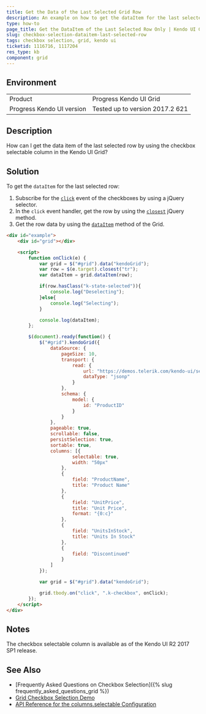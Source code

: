 ```yaml
---
title: Get the Data of the Last Selected Grid Row
description: An example on how to get the dataItem for the last selected row in the Kendo UI Grid by using the jQuery click event.
type: how-to
page_title: Get the DataItem of the Last Selected Row Only | Kendo UI Grid
slug: checkbox-selection-dataitem-last-selected-row
tags: checkbox selection, grid, kendo ui
ticketid: 1116716, 1117204
res_type: kb
component: grid
---
```


## Environment

<table>
 <tr>
  <td>Product</td>
  <td>Progress Kendo UI Grid</td>
 </tr>
 <tr>
  <td>Progress Kendo UI version</td>
  <td>Tested up to version 2017.2 621</td>
 </tr>
</table>

## Description

How can I get the data item of the last selected row by using the checkbox selectable column in the Kendo UI Grid?

## Solution

To get the `dataItem` for the last selected row:

1. Subscribe for the [`click`](https://api.jquery.com/click/) event of the checkboxes by using a jQuery selector.
1. In the `click` event handler, get the row by using the [`closest`](https://api.jquery.com/closest/) jQuery method.
1. Get the row data by using the [`dataItem`](http://docs.telerik.com/kendo-ui/api/javascript/ui/grid#methods-dataItem) method of the Grid.

```html
<div id="example">
    <div id="grid"></div>

    <script>
        function onClick(e) {
            var grid = $("#grid").data("kendoGrid");
            var row = $(e.target).closest("tr");
            var dataItem = grid.dataItem(row);

			if(row.hasClass("k-state-selected")){
				console.log("Deselecting");
			}else{
				console.log("Selecting");
			}

            console.log(dataItem);
        };

        $(document).ready(function() {
            $("#grid").kendoGrid({
                dataSource: {
                    pageSize: 10,
                    transport: {
                        read: {
                            url: "https://demos.telerik.com/kendo-ui/service/Products",
                            dataType: "jsonp"
                        }
                    },
                    schema: {
                        model: {
                            id: "ProductID"
                        }
                    }
                },
                pageable: true,
                scrollable: false,
                persistSelection: true,
                sortable: true,
                columns: [{
                        selectable: true,
                        width: "50px"
                    },
                    {
                        field: "ProductName",
                        title: "Product Name"
                    },
                    {
                        field: "UnitPrice",
                        title: "Unit Price",
                        format: "{0:c}"
                    },
                    {
                        field: "UnitsInStock",
                        title: "Units In Stock"
                    },
                    {
                        field: "Discontinued"
                    }
                ]
            });

            var grid = $("#grid").data("kendoGrid");

            grid.tbody.on("click", ".k-checkbox", onClick);
        });
    </script>
</div>
```

## Notes

The checkbox selectable column is available as of the Kendo UI R2 2017 SP1 release.

## See Also

* [Frequently Asked Questions on Checkbox Selection]({% slug frequently_asked_questions_grid %})
* [Grid Checkbox Selection Demo](http://demos.telerik.com/kendo-ui/grid/checkbox-selection)
* [API Reference for the columns.selectable Configuration](http://docs.telerik.com/kendo-ui/api/javascript/ui/grid#configuration-columns.selectable)
